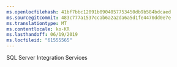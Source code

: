 ```yaml
---
ms.openlocfilehash: 41bf7bbc12091b0904057753450db9b584bdcaed
ms.sourcegitcommit: 483c777a1537ccab6a2a2da6a5d1fe4470dd0e7e
ms.translationtype: MT
ms.contentlocale: ko-KR
ms.lasthandoff: 06/19/2019
ms.locfileid: "61555565"
---
```

SQL Server Integration Services